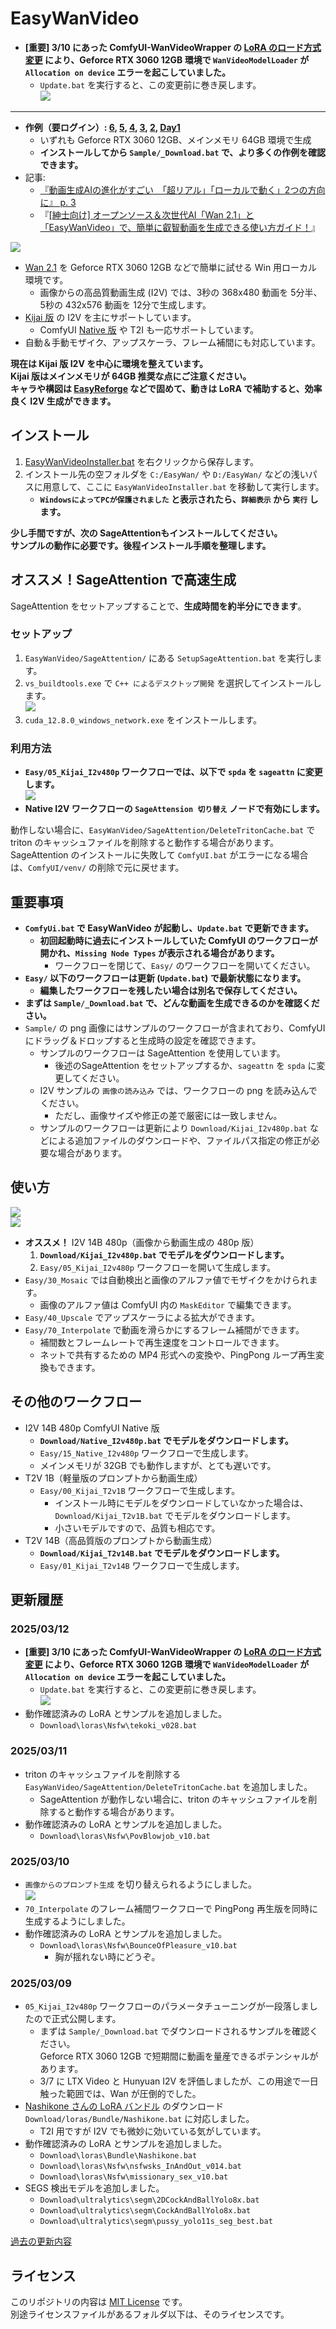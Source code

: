 ﻿# EasyWanVideo

- **[重要] 3/10 にあった ComfyUI-WanVideoWrapper の [LoRA のロード方式変更](https://github.com/kijai/ComfyUI-WanVideoWrapper/commit/2f085b8511aa0668926283adaa75317b364202f8) により、Geforce RTX 3060 12GB 環境で `WanVideoModelLoader` が `Allocation on device` エラーを起こしていました。**
	- `Update.bat` を実行すると、この変更前に巻き戻します。  
![](https://raw.githubusercontent.com/wiki/Zuntan03/EasyWanVideo/log/202503/OomError.png)

----

- **作例（要ログイン）: 
[6](https://x.com/Zuntan03/status/1899368720251920775), 
[5](https://x.com/Zuntan03/status/1899022954434056661), 
[4](https://x.com/Zuntan03/status/1898645052978770217), 
[3](https://x.com/Zuntan03/status/1898559953687961728),
[2](https://x.com/Zuntan03/status/1896103446983688362), 
[Day1](https://x.com/Zuntan03/status/1894893100025422207)**  
	- いずれも Geforce RTX 3060 12GB、メインメモリ 64GB 環境で生成  
	- **インストールしてから `Sample/_Download.bat` で、より多くの作例を確認できます。**  
- 記事:
	- [『動画生成AIの進化がすごい　「超リアル」「ローカルで動く」2つの方向に』 p. 3](https://ascii.jp/elem/000/004/255/4255982/)
	- 『[[紳士向け] オープンソース＆次世代AI「Wan 2.1」と「EasyWanVideo」で、簡単に叡智動画を生成できる使い方ガイド！](https://note.com/ryu_senpen/n/n017863a1a7cd)』

![](https://raw.githubusercontent.com/wiki/Zuntan03/EasyWanVideo/man/I2vAll.webp)

- [Wan 2.1](https://github.com/Wan-Video/Wan2.1) を Geforce RTX 3060 12GB などで簡単に試せる Win 用ローカル環境です。
	- 画像からの高品質動画生成 (I2V) では、3秒の 368x480 動画を 5分半、5秒の 432x576 動画を 12分で生成します。
- [Kijai 版](https://github.com/kijai/ComfyUI-WanVideoWrapper) の I2V を主にサポートしています。 
	- ComfyUI [Native 版](https://comfyui.org/blog/revolutionize-video-creation-comfyui) や T2I も一応サポートしています。
- 自動＆手動モザイク、アップスケーラ、フレーム補間にも対応しています。

**現在は Kijai 版 I2V を中心に環境を整えています。**  
**Kijai 版はメインメモリが 64GB 推奨な点にご注意ください。**  
**キャラや構図は [EasyReforge](https://github.com/Zuntan03/EasyReforge) などで固めて、動きは LoRA で補助すると、効率良く I2V 生成ができます。**

## インストール

1. [EasyWanVideoInstaller.bat](https://github.com/Zuntan03/EasyWanVideo/raw/main/EasyWanVideo/EasyWanVideoInstaller.bat?ver=0) を右クリックから保存します。
2. インストール先の空フォルダを `C:/EasyWan/` や `D:/EasyWan/` などの浅いパスに用意して、ここに `EasyWanVideoInstaller.bat` を移動して実行します。
	- **`WindowsによってPCが保護されました` と表示されたら、`詳細表示` から `実行` します。**

**少し手間ですが、次の SageAttentionもインストールしてください。**  
**サンプルの動作に必要です。後程インストール手順を整理します。**

## オススメ！SageAttention で高速生成

SageAttention をセットアップすることで、**生成時間を約半分にできます**。

### セットアップ

1. `EasyWanVideo/SageAttention/` にある `SetupSageAttention.bat` を実行します。
2. `vs_buildtools.exe` で `C++ によるデスクトップ開発` を選択してインストールします。  
![](https://raw.githubusercontent.com/wiki/Zuntan03/EasyHunyuanVideo/Setup/VsBuildTools_Cpp.png)
3. `cuda_12.8.0_windows_network.exe` をインストールします。

### 利用方法

- **`Easy/05_Kijai_I2v480p` ワークフローでは、以下で `spda` を `sageattn` に変更します。**  
![](https://raw.githubusercontent.com/wiki/Zuntan03/EasyWanVideo/man/SageAttn.png)
- **Native I2V ワークフローの `SageAttension 切り替え` ノードで有効にします。**

動作しない場合に、`EasyWanVideo/SageAttention/DeleteTritonCache.bat` で triton のキャッシュファイルを削除すると動作する場合があります。
SageAttention のインストールに失敗して `ComfyUI.bat` がエラーになる場合は、`ComfyUI/venv/` の削除で元に戻せます。

## 重要事項

- **`ComfyUi.bat` で EasyWanVideo が起動し、`Update.bat` で更新できます。**
	- **初回起動時に過去にインストールしていた ComfyUI のワークフローが開かれ、`Missing Node Types` が表示される場合があります。**
		- ワークフローを閉じて、`Easy/` のワークフローを開いてください。
- **`Easy/` 以下のワークフローは更新 (`Update.bat`) で最新状態になります。**  
	- **編集したワークフローを残したい場合は別名で保存してください。**
- **まずは `Sample/_Download.bat` で、どんな動画を生成できるのかを確認ください。**  
- `Sample/` の png 画像にはサンプルのワークフローが含まれており、ComfyUI にドラッグ＆ドロップすると生成時の設定を確認できます。  
	- サンプルのワークフローは SageAttention を使用しています。
		- 後述のSageAttention をセットアップするか、`sageattn` を `spda` に変更してください。
	- I2V サンプルの `画像の読み込み` では、ワークフローの png を読み込んでください。
		- ただし、画像サイズや修正の差で厳密には一致しません。
	- サンプルのワークフローは更新により `Download/Kijai_I2v480p.bat` などによる追加ファイルのダウンロードや、ファイルパス指定の修正が必要な場合があります。

## 使い方

![](https://raw.githubusercontent.com/wiki/Zuntan03/EasyWanVideo/man/I2vKijai.webp)  
![](https://raw.githubusercontent.com/wiki/Zuntan03/EasyWanVideo/man/I2vAllInfo.webp)

- **オススメ！** I2V 14B 480p（画像から動画生成の 480p 版）
	1. **`Download/Kijai_I2v480p.bat` でモデルをダウンロードします。**
	2. `Easy/05_Kijai_I2v480p` ワークフローを開いて生成します。
- `Easy/30_Mosaic` では自動検出と画像のアルファ値でモザイクをかけられます。
	- 画像のアルファ値は ComfyUI 内の `MaskEditor` で編集できます。
- `Easy/40_Upscale` でアップスケーラによる拡大ができます。
- `Easy/70_Interpolate` で動画を滑らかにするフレーム補間ができます。
	- 補間数とフレームレートで再生速度をコントロールできます。
	- ネットで共有するための MP4 形式への変換や、PingPong ループ再生変換もできます。

## その他のワークフロー

- I2V 14B 480p ComfyUI Native 版
	- **`Download/Native_I2v480p.bat` でモデルをダウンロードします。**
	- `Easy/15_Native_I2v480p` ワークフローで生成します。
	- メインメモリが 32GB でも動作しますが、とても遅いです。
- T2V 1B（軽量版のプロンプトから動画生成）
	- `Easy/00_Kijai_T2v1B` ワークフローで生成します。
		- インストール時にモデルをダウンロードしていなかった場合は、`Download/Kijai_T2v1B.bat` でモデルをダウンロードします。
		- 小さいモデルですので、品質も相応です。
- T2V 14B（高品質版のプロンプトから動画生成）
	- **`Download/Kijai_T2v14B.bat` でモデルをダウンロードします。**
	- `Easy/01_Kijai_T2v14B` ワークフローで生成します。

## 更新履歴

### 2025/03/12

- **[重要] 3/10 にあった ComfyUI-WanVideoWrapper の [LoRA のロード方式変更](https://github.com/kijai/ComfyUI-WanVideoWrapper/commit/2f085b8511aa0668926283adaa75317b364202f8) により、Geforce RTX 3060 12GB 環境で `WanVideoModelLoader` が `Allocation on device` エラーを起こしていました。**
	- `Update.bat` を実行すると、この変更前に巻き戻します。  
![](https://raw.githubusercontent.com/wiki/Zuntan03/EasyWanVideo/log/202503/OomError.png)
- 動作確認済みの LoRA とサンプルを追加しました。
	- `Download\loras\Nsfw\tekoki_v028.bat`

### 2025/03/11

- triton のキャッシュファイルを削除する `EasyWanVideo/SageAttention/DeleteTritonCache.bat` を追加しました。
	- SageAttention が動作しない場合に、triton のキャッシュファイルを削除すると動作する場合があります。
- 動作確認済みの LoRA とサンプルを追加しました。
	- `Download\loras\Nsfw\PovBlowjob_v10.bat`

### 2025/03/10

- `画像からのプロンプト生成` を切り替えられるようにしました。  
![](https://raw.githubusercontent.com/wiki/Zuntan03/EasyWanVideo/log/202503/DisablePromptGen.png)
- `70_Interpolate` のフレーム補間ワークフローで PingPong 再生版を同時に生成するようにしました。
- 動作確認済みの LoRA とサンプルを追加しました。
	- `Download\loras\Nsfw\BounceOfPleasure_v10.bat`
		- 胸が揺れない時にどうぞ。

### 2025/03/09

- `05_Kijai_I2v480p` ワークフローのパラメータチューニングが一段落しましたので正式公開します。
	- まずは `Sample/_Download.bat` でダウンロードされるサンプルを確認ください。  
Geforce RTX 3060 12GB で短期間に動画を量産できるポテンシャルがあります。 
	- 3/7 に LTX Video と Hunyuan I2V を評価しましたが、この用途で一日触った範囲では、Wan が圧倒的でした。
- [Nashikone さんの LoRA バンドル](https://huggingface.co/nashikone/iroiroLoRA/tree/main/Wan2.1-T2V-14B) のダウンロード `Download/loras/Bundle/Nashikone.bat` に対応しました。
	- T2I 用ですが I2V でも微妙に効いている気がしています。
- 動作確認済みの LoRA とサンプルを追加しました。
	- `Download\loras\Bundle\Nashikone.bat`
	- `Download\loras\Nsfw\nsfwsks_InAndOut_v014.bat`
	- `Download\loras\Nsfw\missionary_sex_v10.bat`
- SEGS 検出モデルを追加しました。
	- `Download\ultralytics\segm\2DCockAndBallYolo8x.bat`
	- `Download\ultralytics\segm\CockAndBallYolo8x.bat`
	- `Download\ultralytics\segm\pussy_yolo11s_seg_best.bat`

[過去の更新内容](https://github.com/Zuntan03/EasyWanVideo/wiki/%E9%81%8E%E5%8E%BB%E3%81%AE%E6%9B%B4%E6%96%B0%E5%86%85%E5%AE%B9)

## ライセンス

このリポジトリの内容は [MIT License](./LICENSE.txt) です。  
別途ライセンスファイルがあるフォルダ以下は、そのライセンスです。
